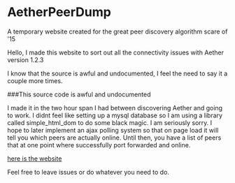 # AetherPeerDump
A temporary website created for the great peer discovery algorithm scare of '15

Hello, I made this website to sort out all the connectivity issues with Aether version 1.2.3

I know that the source is awful and undocumented, I feel the need to say it a couple more times.

###This source code is  awful and undocumented

I made it in the two hour span I had between discovering Aether and going to work. I didnt feel like setting up a mysql database so I am using a library called simple_html_dom to do some black magic. I am seriously sorry. I hope to later implement an ajax polling system so that on page load it will tell you which peers are actually online. Until then, you have a list of peers that at one point where successfully port forwarded and online.

[here is the website](http://98.114.247.24/index.php)

Feel free to leave issues or do whatever you need to do.
